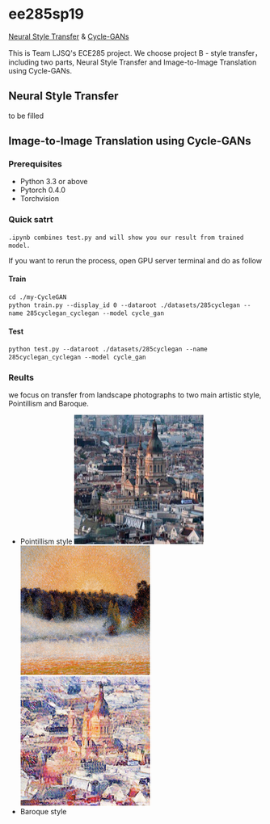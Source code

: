 # ee285sp19 
[Neural Style Transfer](https://github.com/liiuuiil/ee285sp19/blob/master/README.md#neural-style-transfer)  &   [Cycle-GANs](https://github.com/liiuuiil/ee285sp19/blob/master/README.md#image-to-image-translation-using-cycle-gans)

This is Team LJSQ's ECE285 project. We choose project B - style transfer，including two parts, Neural Style Transfer and Image-to-Image Translation using Cycle-GANs.

## Neural Style Transfer
to be filled

## Image-to-Image Translation using Cycle-GANs
### Prerequisites
  * Python 3.3 or above
  * Pytorch 0.4.0
  * Torchvision
### Quick satrt
    .ipynb combines test.py and will show you our result from trained model.
If you want to rerun the process, open GPU server terminal and do as follow
#### Train
    cd ./my-CycleGAN
    python train.py --display_id 0 --dataroot ./datasets/285cyclegan --name 285cyclegan_cyclegan --model cycle_gan
#### Test
    python test.py --dataroot ./datasets/285cyclegan --name 285cyclegan_cyclegan --model cycle_gan
### Reults
we focus on transfer from landscape photographs to two main artistic style, Pointillism and Baroque.
   * Pointillism style
![image](https://github.com/liiuuiil/ee285sp19/blob/master/image/Pointillism%20style/epoch180_real_B.png)![image](https://github.com/liiuuiil/ee285sp19/blob/master/image/Pointillism%20style/epoch178_real_A.png)![image](https://github.com/liiuuiil/ee285sp19/blob/master/image/Pointillism%20style/epoch180_fake_A.png)
   * Baroque style
